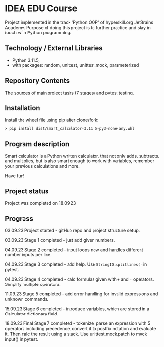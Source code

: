 # IDEA EDU Course

Project implemented in the track 'Python OOP' of hyperskill.org JetBrains Academy. Purpose of doing this
project is to further practice and stay in touch with Python programming.

## Technology / External Libraries

- Python 3.11.5,
- with packages: random, unittest, unittest.mock, parameterized

## Repository Contents

The sources of main project tasks (7 stages) and pytest testing.

## Installation

Install the wheel file using pip after clone/fork:

    > pip install dist/smart_calculator-3.11.5-py3-none-any.whl

## Program description

Smart calculator is a Python written calculator, that not only adds, subtracts, and multiplies, but is also smart enough
to work with variables, remember your previous calculations and more.

Have fun!

## Project status

Project was completed on 18.09.23

## Progress

03.09.23 Project started - gitHub repo and project structure setup.

03.09.23 Stage 1 completed - just add given numbers.

04.09.23 Stage 2 completed - input loops now and handles different number inputs per line.

04.09.23 Stage 3 completed - add help. Use `StringIO.splitlines()` in pytest.

04.09.23 Stage 4 completed - calc formulas given with `+` and `-` operators. Simplify multiple operators.

11.09.23 Stage 5 completed - add error handling for invalid expressions and unknown commands.

15.09.23 Stage 6 completed - introduce variables, which are stored in a Calculator dictionary field.

18.09.23 Final Stage 7 completed - tokenize, parse an expression with 5 operators including precedence, convert it to
postfix notation and evaluate it. Then calc the result using a stack. Use unittest.mock.patch to mock input() in pytest.
